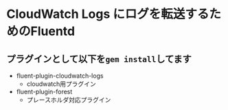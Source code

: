 # CloudWatch Logs にログを転送するためのFluentd

## プラグインとして以下を`gem install`してます

- fluent-plugin-cloudwatch-logs
  - cloudwatch用プラグイン 
- fluent-plugin-forest
  - プレースホルダ対応プラグイン
